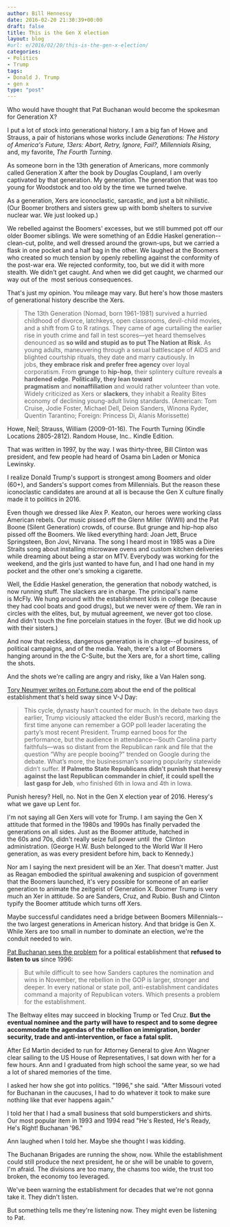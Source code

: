```yaml
---
author: Bill Hennessy
date: 2016-02-20 21:30:39+00:00
draft: false
title: This is the Gen X election
layout: blog
#url: e/2016/02/20/this-is-the-gen-x-election/
categories:
- Politics
- Trump
tags:
- Donald J. Trump
- gen x
type: "post"
---
```


Who would have thought that Pat Buchanan would become the spokesman for Generation X?

I put a lot of stock into generational history. I am a big fan of Howe and Strauss, a pair of historians whose works include _Generations: The History of America's Future, 13ers: Abort, Retry, Ignore, Fail?, Millennials Rising_, and, my favorite, _The Fourth Turning_.

As someone born in the 13th generation of Americans, more commonly called Generation X after the book by Douglas Coupland, I am overly captivated by that generation. My generation. The generation that was too young for Woodstock and too old by the time we turned twelve.

As a generation, Xers are iconoclastic, sarcastic, and just a bit nihilistic. (Our Boomer brothers and sisters grew up with bomb shelters to survive nuclear war. We just looked up.)

We rebelled against the Boomers' excesses, but we still bummed pot off our older Boomer siblings. We were something of an Eddie Haskel generation--clean-cut, polite, and well dressed around the grown-ups, but we carried a flask in one pocket and a half bag in the other. We laughed at the Boomers who created so much tension by openly rebelling against the conformity of the post-war era. We rejected conformity, too, but we did it with more stealth. We didn't get caught. And when we did get caught, we charmed our way out of the  most serious consequences.

That's just my opinion. You mileage may vary. But here's how those masters of generational history describe the Xers.



> The 13th Generation (Nomad, born 1961-1981) survived a hurried childhood of divorce, latchkeys, open classrooms, devil-child movies, and a shift from G to R ratings. They came of age curtailing the earlier rise in youth crime and fall in test scores—yet heard themselves denounced as **so wild and stupid as to put The Nation at Risk**. As young adults, maneuvering through a sexual battlescape of AIDS and blighted courtship rituals, they date and marry cautiously. In jobs, **they embrace risk and prefer free agency** over loyal corporatism. From **grunge** to **hip-hop**, their splintery culture reveals **a hardened edge**. **Politically, they lean toward pragmatism** and **nonaffiliation** and would rather volunteer than vote. Widely criticized as Xers or **slackers**, they inhabit a Reality Bites economy of declining young-adult living standards. (American: Tom Cruise, Jodie Foster, Michael Dell, Deion Sanders, Winona Ryder, Quentin Tarantino; Foreign: Princess Di, Alanis Morissette)

Howe, Neil; Strauss, William (2009-01-16). The Fourth Turning (Kindle Locations 2805-2812). Random House, Inc.. Kindle Edition.



That was written in 1997, by the way. I was thirty-three, Bill Clinton was president, and few people had heard of Osama bin Laden or Monica Lewinsky.

I realize Donald Trump's support is strongest among Boomers and older (60+), and Sanders's support comes from Millennials. But the reason these iconoclastic candidates are around at all is because the Gen X culture finally made it to politics in 2016.

Even though we dressed like Alex P. Keaton, our heroes were working class American rebels. Our music pissed off the Glenn Miller  (WWII) and the Pat Boone (Silent Generation) crowds, of course. But grunge and hip-hop also pissed off the Boomers. We liked everything hard: Joan Jett, Bruce Springsteen, Bon Jovi, Nirvana. The song I heard most in 1985 was a Dire Straits song about installing microwave ovens and custom kitchen deliveries while dreaming about being a star on MTV. Everybody was working for the weekend, and the girls just wanted to have fun, and I had one hand in my pocket and the other one's smoking a cigarette.

Well, the Eddie Haskel generation, the generation that nobody watched, is now running stuff. The slackers are in charge. The principal's name is McFly. We hung around with the establishment kids in college (because they had cool boats and good drugs), but we never were _of_ them. We ran in circles with the elites, but, by mutual agreement, we never got too close. And didn't touch the fine porcelain statues in the foyer. (But we did hook up with their sisters.)

And now that reckless, dangerous generation is in charge--of business, of political campaigns, and of the media. Yeah, there's a lot of Boomers hanging around in the the C-Suite, but the Xers are, for a short time, calling the shots.

And the shots we're calling are angry and risky, like a Van Halen song.

[Tory Neumyer writes on Fortune.com](https://fortune.com/2016/02/19/trump-sanders-cruz-political-establishment/) about the end of the political establishment that's held sway since V-J Day:



> This cycle, dynasty hasn’t counted for much. In the debate two days earlier, Trump viciously attacked the elder Bush’s record, marking the first time anyone can remember a GOP poll leader lacerating the party’s most recent President. Trump earned boos for the performance, but the audience in attendance—South Carolina party faithfuls—was so distant from the Republican rank and file that the question “Why are people booing?” trended on Google during the debate. What’s more, the businessman’s soaring popularity statewide didn’t suffer. **If Palmetto State Republicans didn’t punish that heresy against the last Republican commander in chief, it could spell the last gasp for Jeb**, who finished 6th in Iowa and 4th in Iowa.



Punish heresy? Hell, no. Not in the Gen X election year of 2016. Heresy's what we gave up Lent for.

I'm not saying all Gen Xers will vote for Trump. I am saying the Gen X attitude that formed in the 1980s and 1990s has finally pervaded the generations on all sides. Just as the Boomer attitude, hatched in the 60s and 70s, didn't really seize full power until  the  Clinton administration. (George H.W. Bush belonged to the World War II Hero generation, as was every president before him, back to Kennedy.)

Nor am I saying the next president will be an Xer. That doesn't matter. Just as Reagan embodied the spiritual awakening and suspicion of government that the Boomers launched, it's very possible for someone of an earlier generation to animate the zeitgeist of Generation X. Boomer Trump is very much an Xer in attitude. So are Sanders, Cruz, and Rubio. Bush and Clinton typify the Boomer attitude which turns off Xers.

Maybe successful candidates need a bridge between Boomers Millennials--the two largest generations in American history. And that bridge is Gen X. While Xers are too small in number to dominate an election, we're the conduit needed to win.

[Pat Buchanan sees the problem](https://buchanan.org/blog/is-a-new-era-upon-us-124686) for a political establishment that **refused to listen to us** since 1996:



> But while difficult to see how Sanders captures the nomination and wins in November, the rebellion in the GOP is larger, stronger and deeper. In every national or state poll, anti-establishment candidates command a majority of Republican voters. Which presents a problem for the establishment.

The Beltway elites may succeed in blocking Trump or Ted Cruz. **But the eventual nominee and the party will have to respect and to some degree accommodate the agendas of the rebellion on immigration, border security, trade and anti-intervention, or face a fatal split.**



After Ed Martin decided to run for Attorney General to give Ann Wagner clear sailing to the US House of Representatives, I sat down with her for a few hours. Ann and I graduated from high school the same year, so we had a lot of shared memories of the time.

I asked her how she got into politics. "1996," she said. "After Missouri voted for Buchanan in the caucuses, I had to do whatever it took to make sure nothing like that ever happens again."

I told her that I had a small business that sold bumperstickers and shirts. Our most popular item in 1993 and 1994 read "He's Rested, He's Ready, He's Right! Buchanan '96."

Ann laughed when I told her. Maybe she thought I was kidding.

The Buchanan Brigades are running the show, now. While the establishment could still produce the next president, he or she will be unable to govern, I'm afraid. The divisions are too many, the chasms too wide, the trust too broken, the economy too leveraged.

We've been warning the establishment for decades that we're not gonna take it. They didn't listen.

But something tells me they're listening now. They might even be listening to Pat.
